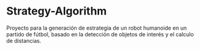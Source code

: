 # Strategy-Algorithm
Proyecto para la generación de estrategia de un robot humanoide en un partido de fútbol, basado en la detección de objetos de interés y el calculo de distancias.
